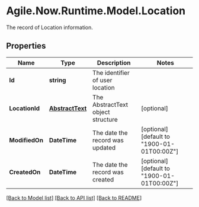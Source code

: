 # Agile.Now.Runtime.Model.Location
The record of Location information.

## Properties

Name | Type | Description | Notes
------------ | ------------- | ------------- | -------------
**Id** | **string** | The identifier of user location | 
**LocationId** | [**AbstractText**](AbstractText.md) | The AbstractText object structure | [optional] 
**ModifiedOn** | **DateTime** | The date the record was updated | [optional] [default to "1900-01-01T00:00Z"]
**CreatedOn** | **DateTime** | The date the record was created | [optional] [default to "1900-01-01T00:00Z"]

[[Back to Model list]](../../README.md#documentation-for-models) [[Back to API list]](../../README.md#documentation-for-api-endpoints) [[Back to README]](../../README.md)

